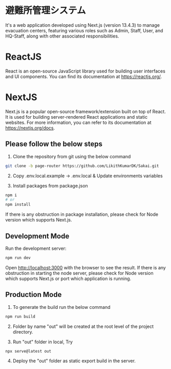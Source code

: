 # 避難所管理システム

It's a web application developed using Next.js (version 13.4.3) to manage evacuation centers, featuring various roles such as Admin, Staff, User, and HQ-Staff, along with other associated responsibilities.

# ReactJS

React is an open-source JavaScript library used for building user interfaces and UI components. You can find its documentation at https://reactjs.org/.

# NextJS

Next.js is a popular open-source framework/extension built on top of React. It is used for building server-rendered React applications and static websites. For more information, you can refer to its documentation at https://nextjs.org/docs.

## Please follow the below steps

1. Clone the repository from git using the below command

```bash
git clone -b page-router https://github.com/LikithKumarDK/Sakai.git
```

2. Copy .env.local.example -> .env.local & Update environments variables

3. Install packages from package.json

```bash
npm i
# or
npm install
```

If there is any obstruction in package installation, please check for Node version which supports Next.js.

## Development Mode

Run the development server:

```bash
npm run dev
```

Open [http://localhost:3000](http://localhost:3000) with the browser to see the result.
If there is any obstruction in starting the node server, please check for Node version which supports Next.js or port which application is  running.

## Production Mode

1. To generate the build run the below command

```bash
npm run build
```

2. Folder by name "out" will be created at the root level of the project directory.

3. Run "out" folder in local, Try

```bash
npx serve@latest out
```

4. Deploy the "out" folder as static export build in the server.